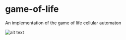 # game-of-life
An implementation of the game of life cellular automaton 

![alt text](http://i32.photobucket.com/albums/d34/robert_smith47/Screen%20Shot%202017-12-26%20at%2015.41.13_zps6y55irqk.png)
